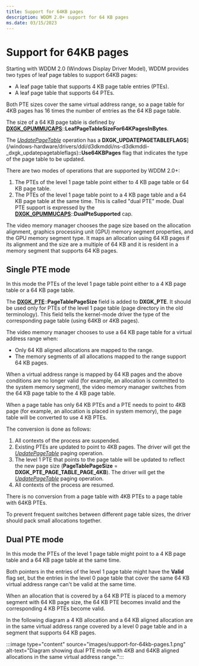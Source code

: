 ```yaml
---
title: Support for 64KB pages
description: WDDM 2.0+ support for 64 KB pages
ms.date: 03/15/2023
---
```


# Support for 64KB pages

Starting with WDDM 2.0 (Windows Display Driver Model), WDDM provides two types of leaf page tables to support 64KB pages:

- A leaf page table that supports 4 KB page table entries (PTEs).
- A leaf page table that supports 64 PTEs.

Both PTE sizes cover the same virtual address range, so a page table for 4KB pages has 16 times the number of entries as the 64 KB page table.

The size of a 64 KB page table is defined by [**DXGK_GPUMMUCAPS**](/windows-hardware/drivers/ddi/d3dkmddi/ns-d3dkmddi-_dxgk_gpummucaps)::**LeafPageTableSizeFor64KPagesInBytes**.

The [*UpdatePageTable*](dxgkddiupdatepagetable.md) operation has a **DXGK_UPDATEPAGETABLEFLAGS**](/windows-hardware/drivers/ddi/d3dkmddi/ns-d3dkmddi-_dxgk_updatepagetableflags)::**Use64KBPages** flag that indicates the type of the page table to be updated.

There are two modes of operations that are supported by WDDM 2.0+:

1. The PTEs of the level 1 page table point either to 4 KB page table or 64 KB page table.
2. The PTEs of the level 1 page table point to a 4 KB page table and a 64 KB page table at the same time. This is called "dual PTE" mode. Dual PTE support is expressed by the [**DXGK_GPUMMUCAPS**](/windows-hardware/drivers/ddi/d3dkmddi/ns-d3dkmddi-_dxgk_gpummucaps)::**DualPteSupported** cap.

The video memory manager chooses the page size based on the allocation alignment, graphics processing unit (GPU) memory segment properties, and the GPU memory segment type. It maps an allocation using 64 KB pages if its alignment and the size are a multiple of 64 KB and it is resident in a memory segment that supports 64 KB pages.

## Single PTE mode

In this mode the PTEs of the level 1 page table point either to a 4 KB page table or a 64 KB page table.

The [**DXGK_PTE**](/windows-hardware/drivers/ddi/d3dukmdt/ns-d3dukmdt-_dxgk_pte)::**PageTablePageSize** field is added to **DXGK_PTE**. It should be used only for PTEs of the level 1 page table (page directory in the old terminology). This field tells the kernel-mode driver the type of the corresponding page table (using 64KB or 4KB pages).

The video memory manager chooses to use a 64 KB page table for a virtual address range when:

- Only 64 KB aligned allocations are mapped to the range.
- The memory segments of all allocations mapped to the range support 64 KB pages.

When a virtual address range is mapped by 64 KB pages and the above conditions are no longer valid (for example, an allocation is committed to the system memory segment), the video memory manager switches from the 64 KB page table to the 4 KB page table.

When a page table has only 64 KB PTEs and a PTE needs to point to 4KB page (for example, an allocation is placed in system memory), the page table will be converted to use 4 KB PTEs.

The conversion is done as follows:

1. All contexts of the process are suspended.
2. Existing PTEs are updated to point to 4KB pages. The driver will get the [*UpdatePageTable*](./dxgkddiupdatepagetable.md) paging operation.
3. The level 1 PTE that points to the page table will be updated to reflect the new page size (**PageTablePageSize** = **DXGK_PTE_PAGE_TABLE_PAGE_4KB**). The driver will get the [*UpdatePageTable*](./dxgkddiupdatepagetable.md) paging operation.
4. All contexts of the process are resumed.

There is no conversion from a page table with 4KB PTEs to a page table with 64KB PTEs.

To prevent frequent switches between different page table sizes, the driver should pack small allocations together.

## Dual PTE mode

In this mode the PTEs of the level 1 page table might point to a 4 KB page table and a 64 KB page table at the same time.

Both pointers in the entries of the level 1 page table might have the **Valid** flag set, but the entries in the level 0 page table that cover the same 64 KB virtual address range can't be valid at the same time.

When an allocation that is covered by a 64 KB PTE is placed to a memory segment with 64 KB page size, the 64 KB PTE becomes invalid and the corresponding 4 KB PTEs become valid.

In the following diagram a 4 KB allocation and a 64 KB aligned allocation are in the same virtual address range covered by a level 0 page table and in a segment that supports 64 KB pages.

:::image type="content" source="images/support-for-64kb-pages.1.png" alt-text="Diagram showing dual PTE mode with 4KB and 64KB aligned allocations in the same virtual address range.":::
